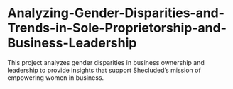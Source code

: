 # Analyzing-Gender-Disparities-and-Trends-in-Sole-Proprietorship-and-Business-Leadership
This project analyzes gender disparities in business ownership and leadership to provide insights that support Shecluded’s mission of empowering women in business.
